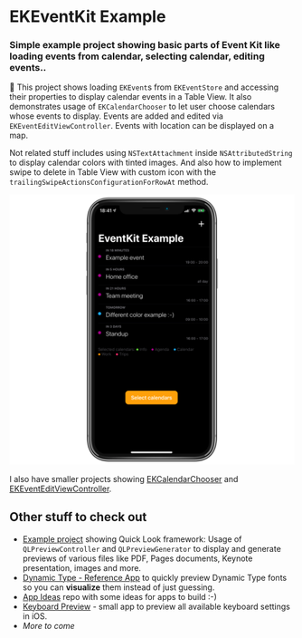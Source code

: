 # EKEventKit Example

### Simple example project showing basic parts of Event Kit like loading events from calendar, selecting calendar, editing events..

📅 This project shows loading `EKEvent`s from `EKEventStore` and accessing their properties to display calendar events in a Table View. It also demonstrates usage of `EKCalendarChooser` to let user choose calendars whose events to display. Events are added and edited via `EKEventEditViewController`. Events with location can be displayed on a map.

Not related stuff includes using `NSTextAttachment` inside `NSAttributedString` to display calendar colors with tinted images. And also how to implement swipe to delete in Table View with custom icon with the `trailingSwipeActionsConfigurationForRowAt` method.

![](Images/showcase.png)

I also have smaller projects showing [EKCalendarChooser](https://github.com/nemecek-filip/EKCalendarChooser.Example) and [EKEventEditViewController](https://github.com/nemecek-filip/EKEventEditViewController.Example).

## Other stuff to check out
* [Example project](https://github.com/nemecek-filip/QLPreviewController.Example) showing Quick Look framework: Usage of `QLPreviewController` and `QLPreviewGenerator` to display and generate previews of various files like PDF, Pages documents, Keynote presentation, images and more.
* [Dynamic Type - Reference App](https://github.com/nemecek-filip/DynamicType-ReferenceApp) to quickly preview Dynamic Type fonts so you can **visualize** them instead of just guessing.
* [App Ideas](https://github.com/nemecek-filip/App-ideas) repo with some ideas for apps to build :-)
* [Keyboard Preview](https://github.com/nemecek-filip/KeyboardPreview.iOS) - small app to preview all available keyboard settings in iOS.
* _More to come_